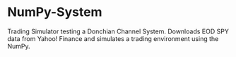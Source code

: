 # NumPy-System
Trading Simulator testing a Donchian Channel System.
Downloads EOD SPY data from Yahoo! Finance and simulates a trading environment using the NumPy.
